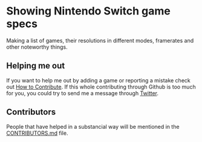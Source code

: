 # Showing Nintendo Switch game specs
Making a list of games, their resolutions in different modes, framerates and other noteworthy things.

## Helping me out
If you want to help me out by adding a game or reporting a mistake check out [How to Contribute](https://github.com/boumannm/switch/blob/master/CONTRIBUTING.md). If this whole contributing through Github is too much for you, you could try to send me a message through [Twitter](https://twitter.com/boumannm). 

## Contributors
People that have helped in a substancial way will be mentioned in the [CONTRIBUTORS.md](https://github.com/boumannm/switch/blob/master/CONTRIBUTORS.md) file. 
